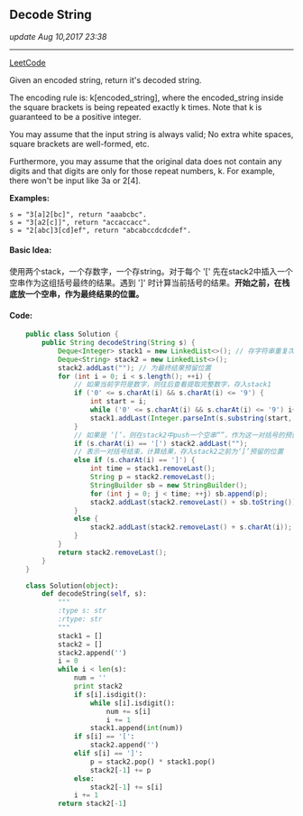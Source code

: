 ## Decode String
_update Aug 10,2017  23:38_

---
[LeetCode](https://leetcode.com/problems/decode-string/description/)

Given an encoded string, return it's decoded string.

The encoding rule is: k[encoded_string], where the encoded_string inside the square brackets is being repeated exactly k times. Note that k is guaranteed to be a positive integer.

You may assume that the input string is always valid; No extra white spaces, square brackets are well-formed, etc.

Furthermore, you may assume that the original data does not contain any digits and that digits are only for those repeat numbers, k. For example, there won't be input like 3a or 2[4].

**Examples:**
    
    s = "3[a]2[bc]", return "aaabcbc".
    s = "3[a2[c]]", return "accaccacc".
    s = "2[abc]3[cd]ef", return "abcabccdcdcdef".
    
#### Basic Idea:
使用两个stack，一个存数字，一个存string。对于每个 '[' 先在stack2中插入一个空串作为这组括号最终的结果。遇到 ']' 时计算当前括号的结果。**开始之前，在栈底放一个空串，作为最终结果的位置。**

#### Code:
```java
    public class Solution {
        public String decodeString(String s) {
            Deque<Integer> stack1 = new LinkedList<>(); // 存字符串重复次数
            Deque<String> stack2 = new LinkedList<>(); 
            stack2.addLast(""); // 为最终结果预留位置
            for (int i = 0; i < s.length(); ++i) {
                // 如果当前字符是数字，则往后查看提取完整数字，存入stack1
                if ('0' <= s.charAt(i) && s.charAt(i) <= '9') {
                    int start = i;
                    while ('0' <= s.charAt(i) && s.charAt(i) <= '9') i++;
                    stack1.addLast(Integer.parseInt(s.substring(start, i)));
                }
                // 如果是 ‘[’，则在stack2中push一个空串“”，作为这一对括号的预留位置
                if (s.charAt(i) == '[') stack2.addLast("");
                // 表示一对括号结束，计算结果，存入stack2之前为‘]’预留的位置
                else if (s.charAt(i) == ']') {
                    int time = stack1.removeLast();
                    String p = stack2.removeLast();
                    StringBuilder sb = new StringBuilder();
                    for (int j = 0; j < time; ++j) sb.append(p);
                    stack2.addLast(stack2.removeLast() + sb.toString());
                } 
                else {
                    stack2.addLast(stack2.removeLast() + s.charAt(i));
                }
            }
            return stack2.removeLast(); 
        }
    }
```

```python
    class Solution(object):
        def decodeString(self, s):
            """
            :type s: str
            :rtype: str
            """
            stack1 = []
            stack2 = []
            stack2.append('')
            i = 0
            while i < len(s):
                num = ''
                print stack2
                if s[i].isdigit():
                    while s[i].isdigit(): 
                        num += s[i]
                        i += 1
                    stack1.append(int(num))
                if s[i] == '[':
                    stack2.append('')
                elif s[i] == ']':
                    p = stack2.pop() * stack1.pop()
                    stack2[-1] += p
                else:
                    stack2[-1] += s[i]
                i += 1
            return stack2[-1]
```